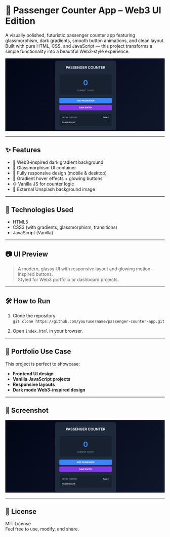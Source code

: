 # 🧮 Passenger Counter App – Web3 UI Edition

A visually polished, futuristic passenger counter app featuring glassmorphism, dark gradients, smooth button animations, and clean layout. Built with pure HTML, CSS, and JavaScript — this project transforms a simple functionality into a beautiful Web3-style experience.

![Preview](1.png)

---

## ✨ Features

- 🌌 Web3-inspired dark gradient background
- 🧊 Glassmorphism UI container
- 📱 Fully responsive design (mobile & desktop)
- 🎨 Gradient hover effects + glowing buttons
- ⚙️ Vanilla JS for counter logic
- 🔗 External Unsplash background image

---

## 🚀 Technologies Used

- HTML5
- CSS3 (with gradients, glassmorphism, transitions)
- JavaScript (Vanilla)

---

## 📷 UI Preview

> A modern, glassy UI with responsive layout and glowing motion-inspired buttons.  
> Styled for Web3 portfolio or dashboard projects.

---

## 🛠️ How to Run

1. Clone the repository  
   `git clone https://github.com/yourusername/passenger-counter-app.git`

2. Open `index.html` in your browser.

---

## 🎯 Portfolio Use Case

This project is perfect to showcase:

- **Frontend UI design**
- **Vanilla JavaScript projects**
- **Responsive layouts**
- **Dark mode Web3-inspired design**

---

## 📸 Screenshot

![Preview Screenshot](1.png)

---

## 📄 License

MIT License  
Feel free to use, modify, and share.

